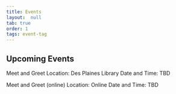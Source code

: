 ```yaml
---
title: Events
layout:  null
tab: true
order: 1
tags: event-tag
---
```


## Upcoming Events

Meet and Greet
Location: Des Plaines Library
Date and Time: TBD

Meet and Greet (online)
Location: Online
Date and Time: TBD

